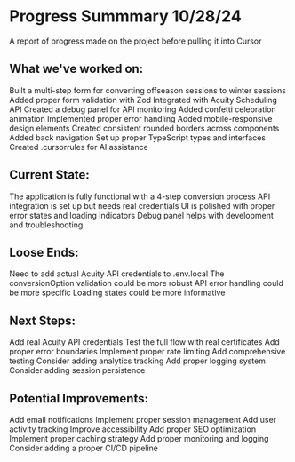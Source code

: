 # Progress Summmary 10/28/24
A report of progress made on the project before pulling it into Cursor

## What we've worked on:

Built a multi-step form for converting offseason sessions to winter sessions
Added proper form validation with Zod
Integrated with Acuity Scheduling API
Created a debug panel for API monitoring
Added confetti celebration animation
Implemented proper error handling
Added mobile-responsive design elements
Created consistent rounded borders across components
Added back navigation
Set up proper TypeScript types and interfaces
Created .cursorrules for AI assistance

## Current State:

The application is fully functional with a 4-step conversion process
API integration is set up but needs real credentials
UI is polished with proper error states and loading indicators
Debug panel helps with development and troubleshooting

## Loose Ends:

Need to add actual Acuity API credentials to .env.local
The conversionOption validation could be more robust
API error handling could be more specific
Loading states could be more informative

## Next Steps:

Add real Acuity API credentials
Test the full flow with real certificates
Add proper error boundaries
Implement proper rate limiting
Add comprehensive testing
Consider adding analytics tracking
Add proper logging system
Consider adding session persistence

## Potential Improvements:

Add email notifications
Implement proper session management
Add user activity tracking
Improve accessibility
Add proper SEO optimization
Implement proper caching strategy
Add proper monitoring and logging
Consider adding a proper CI/CD pipeline